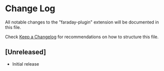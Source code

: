 # Change Log

All notable changes to the "faraday-plugin" extension will be documented in this file.

Check [Keep a Changelog](http://keepachangelog.com/) for recommendations on how to structure this file.

## [Unreleased]

- Initial release